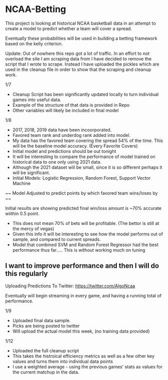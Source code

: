 # NCAA-Betting


This project is looking at historical NCAA basketball data in an attempt to create a model to predict 
whether a team will cover a spread.

Eventually these probabilities will be used in building a betting framework based on the kelly criterion.  

Update:  Out of nowhere this repo got a lot of traffic. In an effort to not overload the site I am scraping data from I have decided to remove the script that 
I wrote to scrape.  Instead I have uploaded the pickles which are used in the cleanup file in order to show that the scraping and cleanup work. 


1/7
  - Cleanup Script has been significantly updated locally to turn individual games into useful data.  
  - Example of the structure of that data is provided in Repo
  - Other variables will likely be included in final model

1/8
  - 2017, 2018, 2019 data have been incoorporated.  
  - Favored team rank and underdog rank added into model.
  - My data has the favored team covering the spread 54% of the time. This will be the baseline model accuracy.  (Every Favorite Covers)
  - Initial model and predictions should be out tonight 
  - It will be interesting to compare the performance of model trained on historical data to one only using 2021 data.
  - Although the 2021 dataset will be small, since it is so different perhaps it will be significant. 
  - Initial Models:  Logistic Regression, Random Forest, Support Vector Machine 
 
 ~~ Model Adjusted to predict points by which favored team wins/loses by ~~
 
 Initial results are showing predicted final win/loss amount is ~70% accurate wiithin 0.5 point. 
- This does not mean 70% of bets will be profitable.  (The bettor is still at the mercy of vegas) 
- Given this info it will be interesting to see how the model performs out of sample, and compared to current spreads.  
- Model that combined SVM and Random Forest Regressor had the best performance thus far..... This is without working much on tuning 


 

 ## I want to improve performance and then I will do this regularly
  Uploading Predictions To Twitter: https://twitter.com/AlgoNcaa
 
 Eventually will begin streaming in every game, and having a running total of performance. 
 
 
 1/9 
 - Uploaded final data sample.  
 - Picks are being posted to twitter
 - Will upload the actual model this week, (no training data provided) 
 
 
 1/12
 - Uploaded the full cleanup script 
 - This takes the histroical efficiency metrics as well as a few other key values and turns them into individual data points
 - I use a weighted average - using the previous games' stats as values for the current matchup in the data. 
 
 
 
 
 
